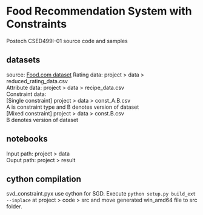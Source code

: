 # Food Recommendation System with Constraints
Postech CSED499I-01 source code and samples

## datasets
source: [Food.com dataset](https://www.kaggle.com/shuyangli94/food-com-recipes-and-user-interactions)
Rating data: project > data > reduced_rating_data.csv  
Attribute data: project > data > recipe_data.csv  
Constraint data:  
[Single constraint] project > data > const_A.B.csv  
A is constraint type and B denotes version of dataset  
[Mixed constraint] project > data > const.B.csv  
B denotes version of dataset

## notebooks
Input path: project > data  
Ouput path: project > result

## cython compilation
svd_constraint.pyx use cython for SGD. Execute `python setup.py build_ext --inplace` at project > code > src and move generated win_amd64 file to src folder.
